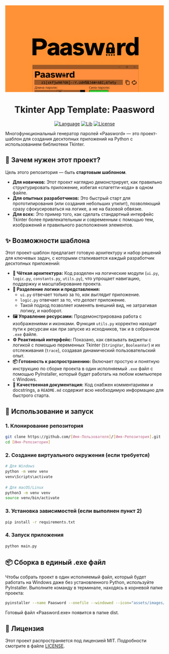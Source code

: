 <h1 align="center">
  <img src="assets/images/preview.png" align="top" alt="Paasword Logo" />
</h1>

<h1 align="center">
  Tkinter App Template: Paasword
</h1>

<div align="center">
  
  [![Language](https://custom-icon-badges.demolab.com/badge/Python%203.10+-9e5826?logo=pythonn)](#)
  [![Lib](https://custom-icon-badges.demolab.com/badge/Tkinter%208.6-9e5826?logo=tkinter)](#)
  [![License](https://custom-icon-badges.demolab.com/badge/License%20MIT-9e5826?logo=law&label)](https://github.com/n1xsi/paasword-tkinter/blob/main/LICENSE)
  
</div>

Многофункциональный генератор паролей «Paasword» — это проект-шаблон для создания десктопных приложений на Python с использованием библиотеки Tkinter. 

## 🎯 Зачем нужен этот проект?

Цель этого репозитория — быть **стартовым шаблоном**.

*   **Для новичков:** Этот проект наглядно демонстрирует, как правильно структурировать приложение, избегая «спагетти-кода» в одном файле.
*   **Для опытных разработчиков:** Это быстрый старт для прототипирования (или создания небольших утилит), позволяющий сразу сфокусироваться на логике, а не на базовой обвязке.
*   **Для всех:** Это пример того, как сделать стандартный интерфейс Tkinter более привлекательным и современным с помощью тем, изображений и правильного расположения элементов.

## ✨ Возможности шаблона

Этот проект-шаблон предлагает готовую архитектуру и набор решений для ключевых задач, с которыми сталкивается каждый разработчик десктопных приложений:

*   **🧱 Чёткая архитектура:** Код разделен на логические модули (`ui.py`, `logic.py`, `constants.py`, `utils.py`), что упрощает навигацию, поддержку и масштабирование проекта.
*   **🎨 Разделение логики и представления:**
    *   `ui.py` отвечает только за то, *как выглядит* приложение.
    *   `logic.py` отвечает за то, *что делает* приложение.
    *   Такой подход позволяет изменять внешний вид, не затрагивая логику, и наоборот.
*   **🖼️ Управление ресурсами:** Продемонстрирована работа с изображениями и иконками. Функция `utils.py` корректно находит пути к ресурсам как при запуске из исходников, так и в собранном `.exe` файле.
*   **⚙️ Реактивный интерфейс:** Показано, как связывать виджеты с логикой с помощью переменных Tkinter (`StringVar`, `BooleanVar`) и их отслеживания (`trace`), создавая динамический пользовательский опыт.
*   **📦 Готовность к распространению:** Включает простую и понятную инструкцию по сборке проекта в один исполняемый `.exe` файл с помощью PyInstaller, который будет работать на любом компьютере с Windows.
*   **📜 Качественная документация:** Код снабжен комментариями и docstrings, а `README.md` содержит всю необходимую информацию для быстрого старта.

## 🚀 Использование и запуск

### 1. Клонирование репозитория
```bash
git clone https://github.com/[Имя-Пользователя]/[Имя-Репозитория].git
cd [Имя-Репозитория]
```

### 2. Создание виртуального окружения (если требуется)
```bash
# Для Windows
python -m venv venv
venv\Scripts\activate

# Для macOS/Linux
python3 -m venv venv
source venv/bin/activate
```

### 3. Установка зависимостей (если выполнен пункт 2)
```bash
pip install -r requirements.txt
```

### 4. Запуск приложения
```bash
python main.py
```

## 📦 Сборка в единый .exe файл
Чтобы собрать проект в один исполняемый файл, который будет работать на Windows даже без установленного Python, используйте PyInstaller.
Выполните команду в терминале, находясь в корневой папке проекта:
```bash
pyinstaller --name Paasword --onefile --windowed --icon="assets/images/logo.ico" --add-data="assets;assets" main.py
```
Готовый файл «Paasword.exe» появится в папке dist.

## 📄 Лицензия
Этот проект распространяется под лицензией MIT. Подробности смотрите в файле [LICENSE](https://github.com/n1xsi/paasword-tkinter/blob/main/LICENSE "MIT License").
